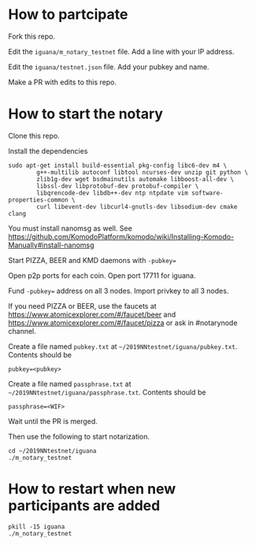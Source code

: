 # How to partcipate
Fork this repo.

Edit the `iguana/m_notary_testnet` file. Add a line with your IP address. 

Edit the `iguana/testnet.json` file. Add your pubkey and name.

Make a PR with edits to this repo. 

# How to start the notary

Clone this repo.

Install the dependencies
```
sudo apt-get install build-essential pkg-config libc6-dev m4 \
        g++-multilib autoconf libtool ncurses-dev unzip git python \
        zlib1g-dev wget bsdmainutils automake libboost-all-dev \
        libssl-dev libprotobuf-dev protobuf-compiler \
        libqrencode-dev libdb++-dev ntp ntpdate vim software-properties-common \
        curl libevent-dev libcurl4-gnutls-dev libsodium-dev cmake clang
```

You must install nanomsg as well. See https://github.com/KomodoPlatform/komodo/wiki/Installing-Komodo-Manually#install-nanomsg

Start PIZZA, BEER and KMD daemons with `-pubkey=` 

Open p2p ports for each coin. Open port 17711 for iguana. 

Fund `-pubkey=` address on all 3 nodes. Import privkey to all 3 nodes. 

If you need PIZZA or BEER, use the faucets at https://www.atomicexplorer.com/#/faucet/beer and https://www.atomicexplorer.com/#/faucet/pizza or ask in #notarynode channel. 

Create a file named `pubkey.txt` at `~/2019NNtestnet/iguana/pubkey.txt`. Contents should be 
```
pubkey=<pubkey>
```

Create a file named `passphrase.txt` at `~/2019NNtestnet/iguana/passphrase.txt`. Contents should be
```
passphrase=<WIF>
```

Wait until the PR is merged. 

Then use the following to start notarization.
```
cd ~/2019NNtestnet/iguana
./m_notary_testnet
```

# How to restart when new participants are added 

```
pkill -15 iguana
./m_notary_testnet
```
